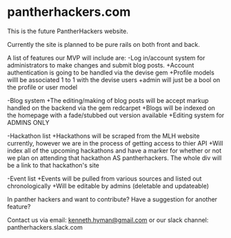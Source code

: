 pantherhackers.com
==========================================
This is the future PantherHackers website.

Currently the site is planned to be pure rails on both front and back.

A list of features our MVP will include are:
-Log in/account system for administrators to make changes and submit blog posts.
    +Account authentication is going to be handled via the devise gem
    +Profile models willl be associated 1 to 1 with the devise users
    +admin will just be a bool on the profile or user model

-Blog system
    +The editing/making of blog posts will be accept markup handled on the backend via the gem redcarpet
    +Blogs will be indexed on the homepage with a fade/stubbed out version available
    +Editing system for ADMINS ONLY
    
-Hackathon list
    +Hackathons will be scraped from the MLH website currently, however we are in the process of getting access to thier API
    +Will index all of the upcoming hackathons and have a marker for whether or not we plan on attending that hackathon AS pantherhackers. The whole div will be a link to that hackathon's site
    
-Event list
    +Events will be pulled from various sources and listed out chronologically
    +Will be editable by admins (deletable and updateable)




In panther hackers and want to contribute? Have a suggestion for another feature?

Contact us via email: kenneth.hyman@gmail.com or our slack channel: pantherhackers.slack.com
